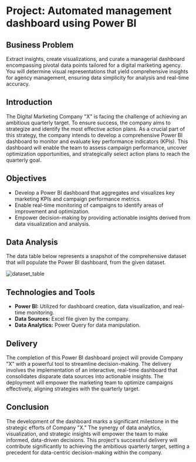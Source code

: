 # Project: Automated management dashboard using Power BI

## Business Problem

Extract insights, create visualizations, and curate a managerial dashboard encompassing pivotal data points tailored for a digital marketing agency. You will determine visual representations that yield comprehensive insights for agency management, ensuring data simplicity for analysis and real-time accuracy.

## Introduction

The Digital Marketing Company "X" is facing the challenge of achieving an ambitious quarterly target. To ensure success, the company aims to strategize and identify the most effective action plans. As a crucial part of this strategy, the company intends to develop a comprehensive Power BI dashboard to monitor and evaluate key performance indicators (KPIs). This dashboard will enable the team to assess campaign performance, uncover optimization opportunities, and strategically select action plans to reach the quarterly goal.

## Objectives

- Develop a Power BI dashboard that aggregates and visualizes key marketing KPIs and campaign performance metrics.
- Enable real-time monitoring of campaigns to identify areas of improvement and optimization.
- Empower decision-making by providing actionable insights derived from data visualization and analysis.

## Data Analysis

The data table below represents a snapshot of the comprehensive dataset that will populate the Power BI dashboard, from the given dataset.

![dataset_table](https://github.com/Rafael07/dnc-projects/assets/6786127/24f8a6e0-8e20-45bc-afc7-318232f6a3e3)

## Technologies and Tools

- **Power BI:** Utilized for dashboard creation, data visualization, and real-time monitoring.
- **Data Sources:** Excel file given by the company.
- **Data Analytics:** Power Query for data manipulation.

## Delivery

The completion of this Power BI dashboard project will provide Company "X" with a powerful tool to streamline decision-making. The delivery involves the implementation of an interactive, real-time dashboard that consolidates disparate data sources into actionable insights. The deployment will empower the marketing team to optimize campaigns effectively, aligning strategies with the quarterly target.

## Conclusion

The development of the dashboard marks a significant milestone in the strategic efforts of Company "X." The synergy of data analytics, visualization, and strategic insights will empower the team to make informed, data-driven decisions. This project's successful delivery will contribute significantly to achieving the ambitious quarterly target, setting a precedent for data-centric decision-making within the company.
